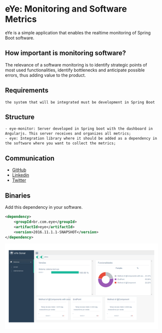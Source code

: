 # eYe: Monitoring and Software Metrics

eYe is a simple application that enables the realtime monitoring of Spring Boot software.

## How important is monitoring software?

The relevance of a software monitoring is to identify strategic points of most used functionalities, identify bottlenecks and anticipate possible errors, thus adding value to the product.

## Requirements
    the system that will be integrated must be development in Spring Boot

## Structure
    - eye-monitor: Server developed in Spring boot with the dashboard in Angularjs. This server receives and organizes all metrics;
    - eye: Integration library where it should be added as a dependency in the software where you want to collect the metrics;

## Communication

- [GitHub](https://github.com/marcelosv/eye)
- [Linkedin](https://www.linkedin.com/in/marcelo-souza-vieira-112174a9)
- [Twitter](https://twitter.com/uaicelo)

## Binaries

Add this dependency in your software.

```xml
<dependency>
    <groupId>br.com.eye</groupId>
    <artifactId>eye</artifactId>
    <version>2016.11.1.1-SNAPSHOT</version>
</dependency>
```

<img src="../eye.png">